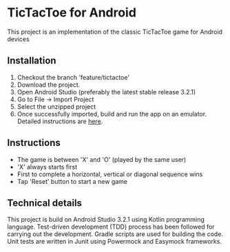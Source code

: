 # TicTacToe for Android

This project is an implementation of the classic TicTacToe game for Android devices

## Installation

1. Checkout the branch 'feature/tictactoe'
2. Download the project.
3. Open Android Studio (preferably the latest stable release 3.2.1)
4. Go to File -> Import Project
5. Select the unzipped project
6. Once successfully imported, build and run the app on an emulator. Detailed instructions are [here](https://developer.android.com/studio/run/).

## Instructions

* The game is between 'X' and 'O' (played by the same user)
* 'X' always starts first
* First to complete a horizontal, vertical or diagonal sequence wins
* Tap 'Reset' button to start a new game

## Technical details

This project is build on Android Studio 3.2.1 using Kotlin programming language. Test-driven development (TDD) process has been followed for carrying out the development. Gradle scripts are used for building the code. Unit tests are written in Junit using Powermock and Easymock frameworks.
